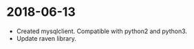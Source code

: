 2018-06-13
==========
* Created mysqlclient. Compatible with python2 and python3.
* Update raven library.
